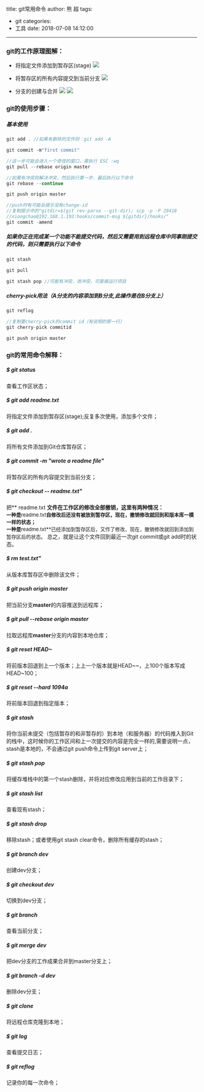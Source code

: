title: git常用命令
author: 熊 超
tags:
  - git
categories:
  - 工具
date: 2018-07-08 14:12:00
---
<!--more-->
### git的工作原理图解：
+ 将指定文件添加到暂存区(stage)
![](http://xiongcao.github.io/images/blogs/201808030937_27.png)


+ 将暂存区的所有内容提交到当前分支
![](http://xiongcao.github.io/images/blogs/201808030941_860.png)



+ 分支的创建与合并
![](http://xiongcao.github.io/images/blogs/201808031105_462.png)
![](http://xiongcao.github.io/images/blogs/201808031106_416.png)


### git的使用步骤：

##### 基本使用
``` js
git add . //如果有删除的文件则：git add -A

git commit -m"first commit"

//这一步可能会进入一个奇怪的窗口，需执行 ESC :wq
git pull --rebase origin master

//如果有冲突则解决冲突，然后执行第一步，最后执行以下命令
git rebase --continue

git push origin master

//push时有可能会提示没有change-id
//复制提示中的"gitdir=$(git rev-parse --git-dir); scp -p -P 29418 
//xiongchao@192.168.1.192:hooks/commit-msg ${gitdir}/hooks/"
git commit -amend
```

##### 如果你正在完成某一个功能不能提交代码，然后又需要用到远程仓库中同事刚提交的代码，则只需要执行以下命令
``` js
git stash

git pull

git stash pop //可能有冲突，改冲突，可直接运行项目
```

#####  cherry-pick用法（A分支的内容添加到B分支,此操作是在B分支上）
``` js
git reflog

//复制要cherry-pick的commit id（有说明的那一行）
git cherry-pick commitid

git push origin master
```

### git的常用命令解释：

##### $ git status
查看工作区状态；

##### $ git add readme.txt 
将指定文件添加到暂存区(stage);反复多次使用，添加多个文件；

##### $ git add . 
将所有文件添加到Git仓库暂存区；

##### $ git commit -m "wrote a readme file" 
将暂存区的所有内容提交到当前分支；

##### $ git checkout -- readme.txt" 
把** readme.txt **文件在工作区的修改全部撤销，这里有两种情况：<br/><!--
--><font size=2>一种是**readme.txt**自修改后还没有被放到暂存区，现在，撤销修改就回到和版本库一模一样的状态；</font><br/><!--
--><font size=2>一种是**readme.txt**已经添加到暂存区后，又作了修改，现在，撤销修改就回到添加到暂存区后的状态。</font>
总之，就是让这个文件回到最近一次git commit或git add时的状态。

##### $ rm test.txt" 
从版本库暂存区中删除该文件；

##### $ git push origin master 
把当前分支**master**的内容推送到远程库；

##### $ git pull --rebase origin master 
拉取远程库**master**分支的内容到本地仓库；

##### $ git reset HEAD~ 
将前版本回退到上一个版本；上上一个版本就是HEAD~~，上100个版本写成HEAD~100；

##### $ git reset --hard 1094a 
将前版本回退到指定版本；

##### $ git stash 
将你当前未提交（包括暂存的和非暂存的）到本地（和服务器）的代码推入到Git的栈中，这时候你的工作区间和上一次提交的内容是完全一样的,需要说明一点，stash是本地的，不会通过git push命令上传到git server上；

##### $ git stash pop
将缓存堆栈中的第一个stash删除，并将对应修改应用到当前的工作目录下；

##### $ git stash list
查看现有stash；

##### $ git stash drop
移除stash；或者使用git stash clear命令，删除所有缓存的stash；

##### $ git branch dev
创建dev分支；

##### $ git checkout dev
切换到dev分支；

##### $ git branch
查看当前分支；

##### $ git merge dev
把dev分支的工作成果合并到master分支上；

##### $ git branch -d dev
删除dev分支；

##### $ git clone
将远程仓库克隆到本地；

##### $ git log
查看提交日志；

##### $ git reflog
记录你的每一次命令；

